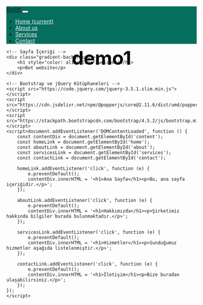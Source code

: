 # demo1
<!DOCTYPE html>
<html lang="en">
<head>
    <meta charset="UTF-8">
    <meta name="viewport" content="width=device-width, initial-scale=1.0">
    <title>Sabit Navbar Örneği</title>
    <link rel="stylesheet" href="https://stackpath.bootstrapcdn.com/bootstrap/4.5.2/css/bootstrap.min.css">
    <style>
        /* Sabit Navbar Stili */
        body {
            padding-top: 56px; /* Navbar yüksekliği kadar boşluk bırak */
        }

        .navbar-fixed {
            position: fixed;
            top: 0;
            width: 100%;
            
        }
        .gradient-background {
    background: linear-gradient(300deg, #667479, #363435, #07ec40);
    background-size: 180% 180%;
    height: 700px;
    animation: gradient-animation 18s ease infinite;
  }
  
  @keyframes gradient-animation {
    0% {
      background-position: 0% 50%;
    }
    50% {
      background-position: 100% 50%;
    }
    100% {
      background-position: 0% 50%;
    }
  }
  
  .icon-square {
    width: 3rem;
    height: 3rem;
    border-radius: 0.75rem;
  }
  
  .profile-img {
    position: relative;
    border-radius: 50%;
    height: 100px;
  }
  h1{
    position: relative;
    top: 200px;
    color: #0a0b0c;
    text-align: center;
    font-size: 50px;
    
  }
  p{
    position: relative;
    text-align: center;
    font-size: 30px;
    top: 250px;
  }
  .navbar{
    background-color: #056e5d;
  }
    </style>
</head>
<body>
    <!-- Sabit Navbar -->
    <nav class="navbar navbar-expand-lg navbar-light bg-custom navbar-fixed">
        <a class="navbar-brand" href="#">Botlift</a>
        <button class="navbar-toggler" type="button" data-toggle="collapse" data-target="#navbarNav" aria-controls="navbarNav" aria-expanded="false" aria-label="Toggle navigation">
            <span class="navbar-toggler-icon"></span>
        </button>
        <div class="collapse navbar-collapse" id="navbarNav">
            <ul class="navbar-nav">
                <li class="nav-item active">
                    <a class="nav-link" href="#" id="home" style="color: aliceblue;">Home <span class="sr-only">(current)</span></a>
                </li>
                <li class="nav-item">
                    <a class="nav-link" href="#" id="about" style="color: aliceblue;">About us</a>
                </li>
                <li class="nav-item">
                    <a class="nav-link" href="#" id="services" style="color: aliceblue;">Services</a>
                </li>
                <li class="nav-item">
                    <a class="nav-link" href="#" id="contact" style="color: aliceblue;">Contact</a>
                </li>
            </ul>
        </div>
    </nav>

    <!-- Sayfa İçeriği -->
    <div class="gradient-background">
        <h1 style="color: aliceblue;">welcome!</h1>
        <p>Bot website</p>
    </div>

    <!-- Bootstrap ve jQuery Kütüphaneleri -->
    <script src="https://code.jquery.com/jquery-3.5.1.slim.min.js"></script>
    <script src="https://cdn.jsdelivr.net/npm/@popperjs/core@2.11.6/dist/umd/popper.min.js"></script>
    <script src="https://stackpath.bootstrapcdn.com/bootstrap/4.5.2/js/bootstrap.min.js"></script>
    <script>document.addEventListener('DOMContentLoaded', function () {
        const contentDiv = document.getElementById('content');
        const homeLink = document.getElementById('home');
        const aboutLink = document.getElementById('about');
        const servicesLink = document.getElementById('services');
        const contactLink = document.getElementById('contact');
    
        homeLink.addEventListener('click', function (e) {
            e.preventDefault();
            contentDiv.innerHTML = '<h1>Ana Sayfa</h1><p>Bu, ana sayfa içeriğidir.</p>';
        });
    
        aboutLink.addEventListener('click', function (e) {
            e.preventDefault();
            contentDiv.innerHTML = '<h1>Hakkımızda</h1><p>Şirketimiz hakkında bilgiler burada bulunmaktadır.</p>';
        });
    
        servicesLink.addEventListener('click', function (e) {
            e.preventDefault();
            contentDiv.innerHTML = '<h1>Hizmetler</h1><p>Sunduğumuz hizmetler aşağıda listelenmiştir.</p>';
        });
    
        contactLink.addEventListener('click', function (e) {
            e.preventDefault();
            contentDiv.innerHTML = '<h1>İletişim</h1><p>Bize buradan ulaşabilirsiniz.</p>';
        });
    });
    </script>
</body>
</html>

